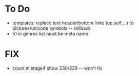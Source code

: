 # To Do

- templates: replace text header/bottom links (up,self,...) to pictures/unicode symbols -- rollback
- h1 in genres list must be meta name

# FIX

- count in stage4 show 230/229 -- won't fix
